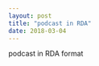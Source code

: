 ```yaml
---
layout: post
title: "podcast in RDA"
date: 2018-03-04
---
```


<div class="show"> podcast in RDA format </div>
